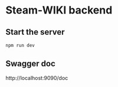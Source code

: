 # Steam-WIKI backend

## Start the server

```sh
npm run dev
```

## Swagger doc

http://localhost:9090/doc
